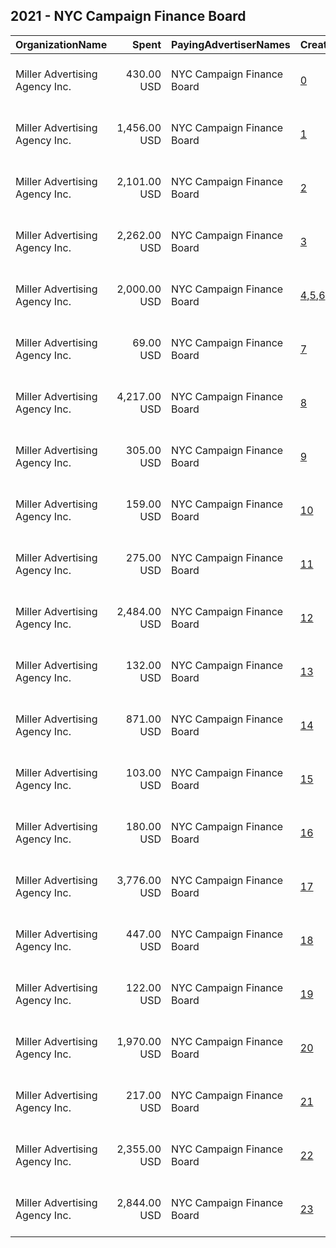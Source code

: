 ## 2021 - NYC Campaign Finance Board 
|OrganizationName|Spent|PayingAdvertiserNames|CreativeUrls|Impressions|Genders|AgeBrackets|CountryCodes|BillingAddresses|CandidateBallotInformation|
|:---|---:|:---|:---|---:|:---|:---|:---|:---|:---|
|Miller Advertising Agency  Inc.|430.00 USD|NYC Campaign Finance Board|[0](https://www.snap.com/political-ads/asset/6556d39000bfc59e0b68414278774f9dd78a599bcf8fa7be740db12a8ccbc296?mediaType=mp4)|70,859||18-29|united states|"909 Third Avenue, 15th Floor,New York,10022,US"||
|Miller Advertising Agency  Inc.|1,456.00 USD|NYC Campaign Finance Board|[1](https://www.snap.com/political-ads/asset/93475fa8b4daa862eb4788a35411ffff7f6866ca536ff037fe6fa6848ea74782?mediaType=png)|242,586||18-29|united states|"909 Third Avenue, 15th Floor,New York,10022,US"||
|Miller Advertising Agency  Inc.|2,101.00 USD|NYC Campaign Finance Board|[2](https://www.snap.com/political-ads/asset/d20edc456322fc609652b7db86df4b475e366b9fc4e55b211dc8e806dd6ebbf3?mediaType=png)|321,576||18-29|united states|"909 Third Avenue, 15th Floor,New York,10022,US"||
|Miller Advertising Agency  Inc.|2,262.00 USD|NYC Campaign Finance Board|[3](https://www.snap.com/political-ads/asset/e652f1ef0eaaaff72fd171043aa26ee4fc7d65405d6c01241df0e8d0ffe61a87?mediaType=mp4)|425,310||18-29|united states|"909 Third Avenue, 15th Floor,New York,10022,US"||
|Miller Advertising Agency  Inc.|2,000.00 USD|NYC Campaign Finance Board|[4](https://www.snap.com/political-ads/asset/80811cc452b2ad3c878a2de74dbabe69efa5b9bc00431255ef3cc8db369b1c63?mediaType=png),[5](https://www.snap.com/political-ads/asset/fb28fe1abb608e3f84a549bcee8270f9c8ba94853fa87f84bf34fe898eda922d?mediaType=png),[6](https://www.snap.com/political-ads/asset/c98d283239886964641cd023cfd72596a99565432ce7a7bdaefa3546181f3a22?mediaType=png)|1,196,157||18-29|united states|"909 Third Avenue, 15th Floor,New York,10022,US"||
|Miller Advertising Agency  Inc.|69.00 USD|NYC Campaign Finance Board|[7](https://www.snap.com/political-ads/asset/8b16f7ef6b1971c58afe1a3c07690defab3b37e3d28519802d321451d6b7299d?mediaType=png)|10,075||18-29|united states|"909 Third Avenue, 15th Floor,New York,10022,US"||
|Miller Advertising Agency  Inc.|4,217.00 USD|NYC Campaign Finance Board|[8](https://www.snap.com/political-ads/asset/57e506d9adbadaaadb443b0f354bab759d448769419a6d47e27bb68e7554b738?mediaType=mp4)|767,583||18-29|united states|"909 Third Avenue, 15th Floor,New York,10022,US"||
|Miller Advertising Agency  Inc.|305.00 USD|NYC Campaign Finance Board|[9](https://www.snap.com/political-ads/asset/1dac7c970754c5a18ec4d7e4a3f5ee093ecb995a862fea64e084ad88c4cb47cc?mediaType=png)|53,220||18-29|united states|"909 Third Avenue, 15th Floor,New York,10022,US"||
|Miller Advertising Agency  Inc.|159.00 USD|NYC Campaign Finance Board|[10](https://www.snap.com/political-ads/asset/df0589fa9b286797e2464ed84c13eacc17c9c3cc7cd6a5e33ed23b21ca373cc2?mediaType=png)|28,452||18-29|united states|"909 Third Avenue, 15th Floor,New York,10022,US"||
|Miller Advertising Agency  Inc.|275.00 USD|NYC Campaign Finance Board|[11](https://www.snap.com/political-ads/asset/57e506d9adbadaaadb443b0f354bab759d448769419a6d47e27bb68e7554b738?mediaType=mp4)|44,276||18-29|united states|"909 Third Avenue, 15th Floor,New York,10022,US"||
|Miller Advertising Agency  Inc.|2,484.00 USD|NYC Campaign Finance Board|[12](https://www.snap.com/political-ads/asset/bfcbafc3cd7a4bb5420530179648fe6f43302db963c871b5a15ab0126075d6d0?mediaType=mp4)|515,419||18-29|united states|"909 Third Avenue, 15th Floor,New York,10022,US"||
|Miller Advertising Agency  Inc.|132.00 USD|NYC Campaign Finance Board|[13](https://www.snap.com/political-ads/asset/55a43ad6123f04f8adefea41c9f36354d37d4a6ef9489f54058f44a601d0d432?mediaType=png)|22,233||18-29|united states|"909 Third Avenue, 15th Floor,New York,10022,US"||
|Miller Advertising Agency  Inc.|871.00 USD|NYC Campaign Finance Board|[14](https://www.snap.com/political-ads/asset/dfde241c01e7679f3e007901810ab01d4ccf76b7b6b3020a0edf0a31646cd5c2?mediaType=png)|133,301||18-29|united states|"909 Third Avenue, 15th Floor,New York,10022,US"||
|Miller Advertising Agency  Inc.|103.00 USD|NYC Campaign Finance Board|[15](https://www.snap.com/political-ads/asset/7432f31ae2aa69648c053dcbca2eb11ed7bce96ed0832a8ca79d71a2a2452182?mediaType=mp4)|13,708||18-29|united states|"909 Third Avenue, 15th Floor,New York,10022,US"||
|Miller Advertising Agency  Inc.|180.00 USD|NYC Campaign Finance Board|[16](https://www.snap.com/political-ads/asset/d6c6367cc5b2b2734edffa24c42fec099506aac3e38e1b8d56949392f5e85ee4?mediaType=png)|24,953||18-29|united states|"909 Third Avenue, 15th Floor,New York,10022,US"||
|Miller Advertising Agency  Inc.|3,776.00 USD|NYC Campaign Finance Board|[17](https://www.snap.com/political-ads/asset/57e506d9adbadaaadb443b0f354bab759d448769419a6d47e27bb68e7554b738?mediaType=mp4)|818,082||18-29|united states|"909 Third Avenue, 15th Floor,New York,10022,US"||
|Miller Advertising Agency  Inc.|447.00 USD|NYC Campaign Finance Board|[18](https://www.snap.com/political-ads/asset/d20edc456322fc609652b7db86df4b475e366b9fc4e55b211dc8e806dd6ebbf3?mediaType=png)|67,523||18-29|united states|"909 Third Avenue, 15th Floor,New York,10022,US"||
|Miller Advertising Agency  Inc.|122.00 USD|NYC Campaign Finance Board|[19](https://www.snap.com/political-ads/asset/a03550dec2bd9732d2476519dcf92845b68e3cdf0cf7ea15110bcf0346b95160?mediaType=png)|23,147||18-29|united states|"909 Third Avenue, 15th Floor,New York,10022,US"||
|Miller Advertising Agency  Inc.|1,970.00 USD|NYC Campaign Finance Board|[20](https://www.snap.com/political-ads/asset/7432f31ae2aa69648c053dcbca2eb11ed7bce96ed0832a8ca79d71a2a2452182?mediaType=mp4)|320,495||18-29|united states|"909 Third Avenue, 15th Floor,New York,10022,US"||
|Miller Advertising Agency  Inc.|217.00 USD|NYC Campaign Finance Board|[21](https://www.snap.com/political-ads/asset/233b73f568747296749eb2e44d2a4ab865e1f54b88b2e118f51f466c48ac58b3?mediaType=png)|30,418||18-29|united states|"909 Third Avenue, 15th Floor,New York,10022,US"||
|Miller Advertising Agency  Inc.|2,355.00 USD|NYC Campaign Finance Board|[22](https://www.snap.com/political-ads/asset/cb6afda5ea45f7e4623917889dd24fcbc1334b93e80de106ef474a3519cc912f?mediaType=jpeg)|309,339||18-29|united states|"909 Third Avenue, 15th Floor,New York,10022,US"||
|Miller Advertising Agency  Inc.|2,844.00 USD|NYC Campaign Finance Board|[23](https://www.snap.com/political-ads/asset/b62a6cc7bd267a2cdf724563a7896cc50f5503025f79209bd28062d07c408d5c?mediaType=mp4)|507,517||18-29|united states|"909 Third Avenue, 15th Floor,New York,10022,US"||
